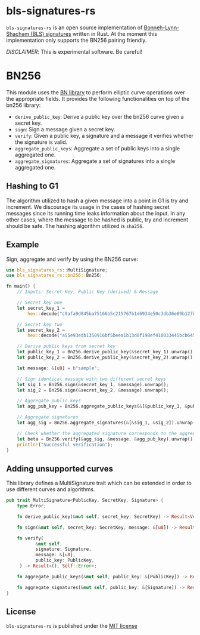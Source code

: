 # bls-signatures-rs

`bls-signatures-rs` is an open source implementation of [Bonneh-Lynn-Shacham (BLS) signatures](https://en.wikipedia.org/wiki/Boneh%E2%80%93Lynn%E2%80%93Shacham) written in Rust. At the moment this implementation only supports the BN256 pairing friendly.

_DISCLAIMER_: This is experimental software. Be careful!
# BN256
This module uses the [BN library](https://github.com/paritytech/bn) to perform elliptic curve operations over the appropriate fields. It provides the following functionalities on top of the bn256 library:

* `derive_public_key`: Derive a public key over the bn256 curve given a secret key.
* `sign`: Sign a message given a secret key.
* `verify`: Given a public key, a signature and a message it verifies whether the signature is valid.
* `aggregate_public_keys`: Aggregate a set of public keys into a single aggregated one.
* `aggregate_signatures`: Aggregate a set of signatures into a single aggregated one.

## Hashing to G1
The algorithm utilized to hash a given message into a point in G1 is try and increment. We discourage its usage in the cases of hashing secret messages since its running time leaks information about the input.
 In any other cases, where the message to be hashed is public, try and increment should be safe. The hashing algorithm utilized is `sha256`.

## Example

Sign, aggregate and verify by using the BN256 curve:

```rust
use bls_signatures_rs::MultiSignature;
use bls_signatures_rs::bn256::Bn256;

fn main() {
    // Inputs: Secret Key, Public Key (derived) & Message

    // Secret key one
    let secret_key_1 =
        hex::decode("c9afa9d845ba75166b5c215767b1d6934e50c3db36e89b127b8a622b120f6721").unwrap();

    // Secret key two
    let secret_key_2 =
        hex::decode("a55e93edb1350916bf5beea1b13d8f198ef410033445bcb645b65be5432722f1").unwrap();

    // Derive public keys from secret key
    let public_key_1 = Bn256.derive_public_key(&secret_key_1).unwrap();
    let public_key_2 = Bn256.derive_public_key(&secret_key_2).unwrap();

    let message: &[u8] = b"sample";

    // Sign identical message with two different secret keys
    let sig_1 = Bn256.sign(&secret_key_1, &message).unwrap();
    let sig_2 = Bn256.sign(&secret_key_2, &message).unwrap();

    // Aggregate public keys
    let agg_pub_key = Bn256.aggregate_public_keys(&[&public_key_1, &public_key_2]).unwrap();

    // Aggregate signatures
    let agg_sig = Bn256.aggregate_signatures(&[&sig_1, &sig_2]).unwrap();

    // Check whether the aggregated signature corresponds to the aggregated public key
    let beta = Bn256.verify(&agg_sig, &message, &agg_pub_key).unwrap();
    println!("Successful verification");
}
```
## Adding unsupported curves
This library defines a MultiSignature trait which can be extended in order to use different curves and algorithms.

```rust
pub trait MultiSignature<PublicKey, SecretKey, Signature> {
    type Error;

    fn derive_public_key(&mut self, secret_key: SecretKey) -> Result<Vec<u8>, Self::Error>;

    fn sign(&mut self, secret_key: SecretKey, message: &[u8]) -> Result<Vec<u8>, Self::Error>;

    fn verify(
           &mut self,
           signature: Signature,
           message: &[u8],
           public_key: PublicKey,
     ) -> Result<(), Self::Error>;

    fn aggregate_public_keys(&mut self, public_key: &[PublicKey]) -> Result<Vec<u8>, Self::Error>;

    fn aggregate_signatures(&mut self, public_key: &[Signature]) -> Result<Vec<u8>, Self::Error>;
}
```
## License
`bls-signatures-rs` is published under the [MIT license](https://github.com/witnet/bls-signatures-rs/blob/master/LICENSE)